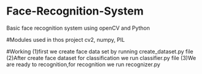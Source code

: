 # Face-Recognition-System
Basic face recognition system using openCV and Python

#Modules used in thos project
  cv2,
  numpy,
  PIL
  
#Working
  (1)first we create face data set by running create_dataset.py file
  (2)After create face dataset for classification we run classifier.py file 
  (3)We are ready to recognition,for recognition we run recognizer.py
